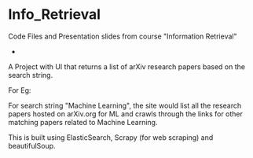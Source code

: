 # Info_Retrieval

Code Files and Presentation slides from course "Information Retrieval"

+

A Project with UI that returns a list of arXiv research papers based on the search string.

For Eg:

For search string "Machine Learning", the site would list all the research papers hosted on arXiv.org for ML and crawls through the links for other matching papers related to Machine Learning.

This is built using ElasticSearch, Scrapy (for web scraping) and beautifulSoup.
